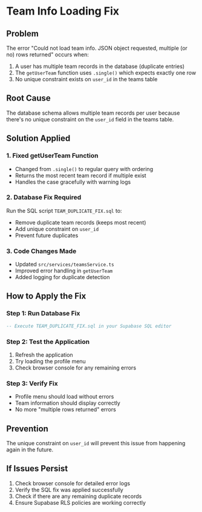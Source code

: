 # Team Info Loading Fix

## Problem
The error "Could not load team info. JSON object requested, multiple (or no) rows returned" occurs when:

1. A user has multiple team records in the database (duplicate entries)
2. The `getUserTeam` function uses `.single()` which expects exactly one row
3. No unique constraint exists on `user_id` in the teams table

## Root Cause
The database schema allows multiple team records per user because there's no unique constraint on the `user_id` field in the teams table.

## Solution Applied

### 1. Fixed getUserTeam Function
- Changed from `.single()` to regular query with ordering
- Returns the most recent team record if multiple exist
- Handles the case gracefully with warning logs

### 2. Database Fix Required
Run the SQL script `TEAM_DUPLICATE_FIX.sql` to:
- Remove duplicate team records (keeps most recent)
- Add unique constraint on `user_id`
- Prevent future duplicates

### 3. Code Changes Made
- Updated `src/services/teamsService.ts`
- Improved error handling in `getUserTeam`
- Added logging for duplicate detection

## How to Apply the Fix

### Step 1: Run Database Fix
```sql
-- Execute TEAM_DUPLICATE_FIX.sql in your Supabase SQL editor
```

### Step 2: Test the Application
1. Refresh the application
2. Try loading the profile menu
3. Check browser console for any remaining errors

### Step 3: Verify Fix
- Profile menu should load without errors
- Team information should display correctly
- No more "multiple rows returned" errors

## Prevention
The unique constraint on `user_id` will prevent this issue from happening again in the future.

## If Issues Persist
1. Check browser console for detailed error logs
2. Verify the SQL fix was applied successfully
3. Check if there are any remaining duplicate records
4. Ensure Supabase RLS policies are working correctly